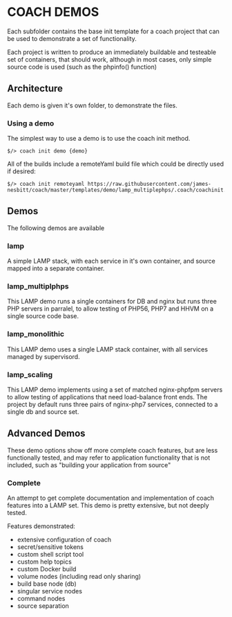 # COACH DEMOS

Each subfolder contains the base init template for a coach project
that can be used to demonstrate a set of functionality.

Each project is written to produce an immediately buildable and 
testeable set of containers, that should work, although in most
cases, only simple source code is used (such as the phpinfo() function)

## Architecture

Each demo is given it's own folder, to demonstrate the files.

### Using a demo

The simplest way to use a demo is to use the coach init method.

    $/> coach init demo {demo}

All of the builds include a remoteYaml build file which could be
directly used if desired:

    $/> coach init remoteyaml https://raw.githubusercontent.com/james-nesbitt/coach/master/templates/demo/lamp_multiplephps/.coach/coachinit.yml

## Demos

The following demos are available

### lamp

A simple LAMP stack, with each service in it's own container, and source mapped
into a separate container.

### lamp_multiplphps

This LAMP demo runs a single containers for DB and nginx but runs three PHP
servers in parralel, to allow testing of PHP56, PHP7 and HHVM on a single 
source code base. 

### lamp_monolithic

This LAMP demo uses a single LAMP stack container, with all services managed by
supervisord.

### lamp_scaling

This LAMP demo implements using a set of matched nginx-phpfpm servers to allow
testing of applications that need load-balance front ends.  The project by default
runs three pairs of nginx-php7 services, connected to a single db and source set.

## Advanced Demos

These demo options show off more complete coach features, but are less 
functionally tested, and may refer to application functionality that is not
included, such as "building your application from source"

### Complete

An attempt to get complete documentation and implementation of coach features
into a LAMP set.  This demo is pretty extensive, but not deeply tested.

Features demonstrated:

- extensive configuration of coach
- secret/sensitive tokens
- custom shell script tool
- custom help topics
- custom Docker build
- volume nodes (including read only sharing)
- build base node (db)
- singular service nodes
- command nodes
- source separation
